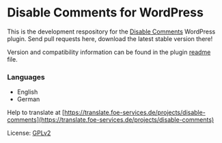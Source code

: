 # Disable Comments for WordPress

This is the development respository for the [Disable Comments](http://wordpress.org/extend/plugins/disable-comments/) WordPress plugin. Send pull requests here, download the latest stable version there!

Version and compatibility information can be found in the plugin [readme](https://github.com/solarissmoke/disable-comments/blob/master/readme.txt) file.

### Languages
* English
* German

Help to translate at [https://translate.foe-services.de/projects/disable-comments](https://translate.foe-services.de/projects/disable-comments)

License: [GPLv2](http://www.gnu.org/licenses/gpl-2.0.html)
